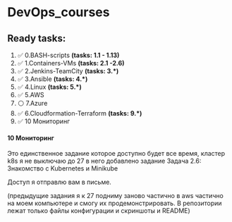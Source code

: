# DevOps_courses

## Ready tasks:
1) :white_check_mark: 0.BASH-scripts **(tasks: 1.1 - 1.13)**
2) :white_check_mark: 1.Containers-VMs **(tasks: 2.1 -2.6)**
3) :white_check_mark: 2.Jenkins-TeamCity **(tasks: 3.*)**
4) :white_check_mark: 3.Ansible **(tasks: 4.*)**
5) :white_check_mark: 4.Linux **(tasks: 5.*)**
6) :white_check_mark: 5.AWS 
7) :white_circle: 7.Azure
8) :white_check_mark: 6.Cloudformation-Terraform **(tasks: 9.*)**
9) :white_check_mark: 10 Мониторинг

#### 10 Мониторинг
Это единственное задание которое доступно будет все время, кластер k8s я не выключаю до 27 в него добавлено задание Задача 2.6: Знакомство с Kubernetes и Minikube

Доступ я отправлю вам в письме.

(предыдущие задания я к 27 подниму заново частично в aws частично на моем компьютере и смогу их продемонстрировать. В репозитории лежат только файлы конфигурации и скриншоты и README)